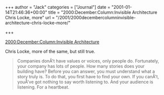 +++
author = "Jack"
categories = ["Journal"]
date = "2001-01-14T21:46:36+00:00"
title = "2000:December:Column:Invisible Architecture Chris Locke, more"
url = "/2001/2000decembercolumninvisible-architecture-chris-locke-more/"

+++

[2000:December:Column:Invisible Architecture][1]

Chris Locke, more of the same, but still true.
  


> Companies don&#194;'t have values or voices, only people do. Fortunately, your company has lots of people. How many stories does your building have? Before you can answer, you must understand what a story truly is. To do that, you first have to find your own. If you can&#194;'t, you&#194;'ve got nothing to say worth listening to. And your audience is listening. For a heartbeat.

  
>

 [1]: http://www.publish.com/features/0012/feature3.html